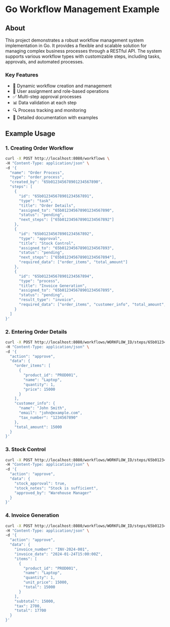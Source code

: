 # Go Workflow Management Example

## About

This project demonstrates a robust workflow management system implementation in Go. It provides a flexible and scalable solution for managing complex business processes through a RESTful API. The system supports various workflow types with customizable steps, including tasks, approvals, and automated processes.

### Key Features
- 🔄 Dynamic workflow creation and management
- 👥 User assignment and role-based operations
- ✅ Multi-step approval processes
- 📊 Data validation at each step
- 🔍 Process tracking and monitoring
- 📝 Detailed documentation with examples

## Example Usage

### 1. Creating Order Workflow

```bash
curl -X POST http://localhost:8080/workflows \
-H "Content-Type: application/json" \
-d '{
  "name": "Order Process",
  "type": "order_process",
  "created_by": "65b012345678901234567890",
  "steps": [
    {
      "id": "65b012345678901234567891",
      "type": "task",
      "title": "Order Details",
      "assigned_to": "65b012345678901234567890",
      "status": "pending",
      "next_steps": ["65b012345678901234567892"]
    },
    {
      "id": "65b012345678901234567892",
      "type": "approval",
      "title": "Stock Control",
      "assigned_to": "65b012345678901234567893",
      "status": "pending",
      "next_steps": ["65b012345678901234567894"],
      "required_data": ["order_items", "total_amount"]
    },
    {
      "id": "65b012345678901234567894",
      "type": "process",
      "title": "Invoice Generation",
      "assigned_to": "65b012345678901234567895",
      "status": "pending",
      "result_type": "invoice",
      "required_data": ["order_items", "customer_info", "total_amount", "stock_approval"]
    }
  ]
}'
```

### 2. Entering Order Details

```bash
curl -X POST http://localhost:8080/workflows/WORKFLOW_ID/steps/65b012345678901234567891/process \
-H "Content-Type: application/json" \
-d '{
  "action": "approve",
  "data": {
    "order_items": [
      {
        "product_id": "PROD001",
        "name": "Laptop",
        "quantity": 1,
        "price": 15000
      }
    ],
    "customer_info": {
      "name": "John Smith",
      "email": "john@example.com",
      "tax_number": "1234567890"
    },
    "total_amount": 15000
  }
}'
```

### 3. Stock Control

```bash
curl -X POST http://localhost:8080/workflows/WORKFLOW_ID/steps/65b012345678901234567892/process \
-H "Content-Type: application/json" \
-d '{
  "action": "approve",
  "data": {
    "stock_approval": true,
    "stock_notes": "Stock is sufficient",
    "approved_by": "Warehouse Manager"
  }
}'
```

### 4. Invoice Generation

```bash
curl -X POST http://localhost:8080/workflows/WORKFLOW_ID/steps/65b012345678901234567894/process \
-H "Content-Type: application/json" \
-d '{
  "action": "approve",
  "data": {
    "invoice_number": "INV-2024-001",
    "invoice_date": "2024-01-24T15:00:00Z",
    "items": [
      {
        "product_id": "PROD001",
        "name": "Laptop",
        "quantity": 1,
        "unit_price": 15000,
        "total": 15000
      }
    ],
    "subtotal": 15000,
    "tax": 2700,
    "total": 17700
  }
}'
```
